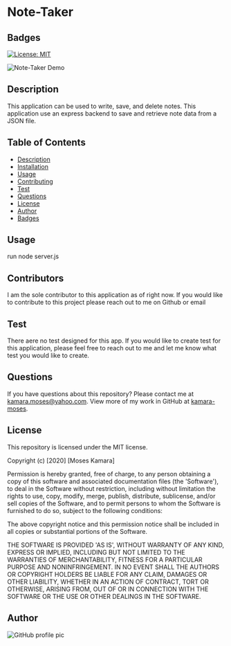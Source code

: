 # Note-Taker

## Badges
[![License: MIT](https://img.shields.io/badge/License-MIT-yellow.svg)](https://opensource.org/licenses/MIT)

![Note-Taker Demo]()

## Description
This application can be used to write, save, and delete notes. This application use an express backend to save and retrieve note data from a JSON file.

## Table of Contents
* [Description](#description)
* [Installation](#installation)
* [Usage](#usage)
* [Contributing](#contributing)
* [Test](#test)
* [Questions](#questions)
* [License](#license)
* [Author](#Author)
* [Badges](#badges)

## Usage
run node server.js

## Contributors
I am the sole contributor to this application as of right now. If you would like to contribute to this project please reach out to me on Github or email

## Test
There aere no test designed for this app. If you would like to create test for this application, please feel free to reach out to me and let me know what test you would like to create.

## Questions
If you have questions about this repository? Please contact me at [kamara.moses@yahoo.com](mailto:kamara.moses@yahoo.com). View more of my work in GitHub at [kamara-moses](https://github.com/kamara-moses).

## License
This repository is licensed under the MIT license.

Copyright (c) [2020] [Moses Kamara]

Permission is hereby granted, free of charge, to any person obtaining a copy of this software and associated documentation files (the 'Software'), to deal in the Software without restriction, including without limitation the rights to use, copy, modify, merge, publish, distribute, sublicense, and/or sell copies of the Software, and to permit persons to whom the Software is furnished to do so, subject to the following conditions:

The above copyright notice and this permission notice shall be included in all copies or substantial portions of the Software.

THE SOFTWARE IS PROVIDED 'AS IS', WITHOUT WARRANTY OF ANY KIND, EXPRESS OR IMPLIED, INCLUDING BUT NOT LIMITED TO THE WARRANTIES OF MERCHANTABILITY, FITNESS FOR A PARTICULAR PURPOSE AND NONINFRINGEMENT. IN NO EVENT SHALL THE AUTHORS OR COPYRIGHT HOLDERS BE LIABLE FOR ANY CLAIM, DAMAGES OR OTHER LIABILITY, WHETHER IN AN ACTION OF CONTRACT, TORT OR OTHERWISE, ARISING FROM, OUT OF OR IN CONNECTION WITH THE SOFTWARE OR THE USE OR OTHER DEALINGS IN THE SOFTWARE.

## Author 
![GitHub profile pic](https://avatars3.githubusercontent.com/u/65128951?v=4)


